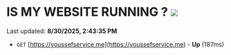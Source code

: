 # IS MY WEBSITE RUNNING ? [![](https://img.shields.io/static/v1?label=Sponsor&message=%E2%9D%A4&logo=GitHub&color=%23fe8e86)](https://github.com/sponsors/Youssef-Lehmam)

Last updated: **8/30/2025, 2:43:35 PM**

- `GET` [https://youssefservice.me](https://youssefservice.me) - **Up** (187ms)
